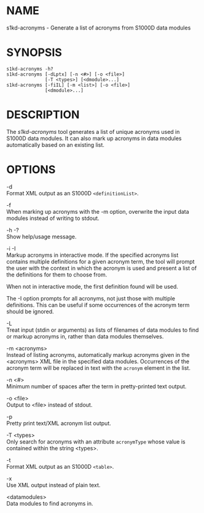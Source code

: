NAME
====

s1kd-acronyms - Generate a list of acronyms from S1000D data modules

SYNOPSIS
========

    s1kd-acronyms -h?
    s1kd-acronyms [-dLptx] [-n <#>] [-o <file>]
                  [-T <types>] [<dmodule>...]
    s1kd-acronyms [-fiIL] [-m <list>] [-o <file>]
                  [<dmodule>...]

DESCRIPTION
===========

The *s1kd-acronyms* tool generates a list of unique acronyms used in S1000D data modules. It can also mark up acronyms in data modules automatically based on an existing list.

OPTIONS
=======

-d  
Format XML output as an S1000D `<definitionList>`.

-f  
When marking up acronyms with the -m option, overwrite the input data modules instead of writing to stdout.

-h -?  
Show help/usage message.

-i -I  
Markup acronyms in interactive mode. If the specified acronyms list contains multiple definitions for a given acronym term, the tool will prompt the user with the context in which the acronym is used and present a list of the definitions for them to choose from.

When not in interactive mode, the first definition found will be used.

The -I option prompts for all acronyms, not just those with multiple definitions. This can be useful if some occurrences of the acronym term should be ignored.

-L  
Treat input (stdin or arguments) as lists of filenames of data modules to find or markup acronyms in, rather than data modules themselves.

-m &lt;acronyms&gt;  
Instead of listing acronyms, automatically markup acronyms given in the &lt;acronyms&gt; XML file in the specified data modules. Occurrences of the acronym term will be replaced in text with the `acronym` element in the list.

-n &lt;\#&gt;  
Minimum number of spaces after the term in pretty-printed text output.

-o &lt;file&gt;  
Output to &lt;file&gt; instead of stdout.

-p  
Pretty print text/XML acronym list output.

-T &lt;types&gt;  
Only search for acronyms with an attribute `acronymType` whose value is contained within the string &lt;types&gt;.

-t  
Format XML output as an S1000D `<table>`.

-x  
Use XML output instead of plain text.

&lt;datamodules&gt;  
Data modules to find acronyms in.

